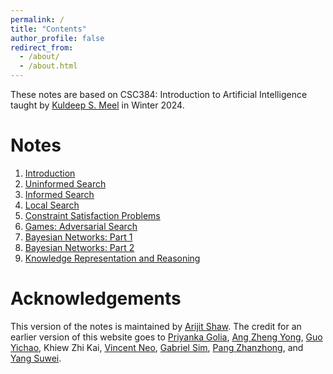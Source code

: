 ```yaml
---
permalink: /
title: "Contents"
author_profile: false
redirect_from:
  - /about/
  - /about.html
---
```


These notes are based on CSC384: Introduction to Artificial Intelligence taught by [Kuldeep S. Meel](https://www.cs.toronto.edu/~meel/) in Winter 2024.



Notes
======
1. [Introduction](/files/l1/)
1. [Uninformed Search](/files/l2/)
1. [Informed Search](/files/l3/)
1. [Local Search](/files/l4/)
1. [Constraint Satisfaction Problems](/files/l5/)
1. [Games: Adversarial Search](/files/l6/)
1. [Bayesian Networks: Part 1](/files/l7/)
2. [Bayesian Networks: Part 2](/files/l8/)
2. [Knowledge Representation and Reasoning](/files/l9/)

Acknowledgements
======
This version of the notes is maintained by [Arijit Shaw](https://arijitsh.github.io). The credit for an earlier version of this website goes to [Priyanka Golia](https://priyanka-golia.github.io), [Ang Zheng Yong](https://github.com/arsatis), [Guo Yichao](https://github.com/gycc7253), Khiew Zhi Kai, [Vincent Neo](https://github.com/tenvinc), [Gabriel Sim](https://github.com/GabrielSimbingyang), [Pang Zhanzhong](https://github.com/pangzhan27), and [Yang Suwei](https://github.com/swxsw).

